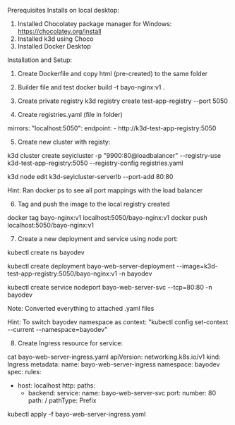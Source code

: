 Prerequisites Installs on local desktop:
1. Installed Chocolatey package manager for Windows:
   https://chocolatey.org/install
3. Installed k3d using Choco
4. Installed Docker Desktop

Installation and Setup:
1. Create Dockerfile and copy html (pre-created) to the same folder

2. Builder file and test
docker build -t bayo-nginx:v1 .

3. Create private registry
k3d registry create test-app-registry --port 5050

4. Create registries.yaml (file in folder)

mirrors:
"localhost:5050":
    endpoint:
      - http://k3d-test-app-registry:5050

5. Create new cluster with registy:

k3d cluster create seyicluster -p "9900:80@loadbalancer" --registry-use k3d-test-app-registry:5050 --registry-config registries.yaml

k3d node edit k3d-seyicluster-serverlb --port-add 80:80

Hint: Ran docker ps to see all port mappings with the load balancer

6. Tag and push the image to the local registry created

docker tag bayo-nginx:v1 localhost:5050/bayo-nginx:v1
docker push localhost:5050/bayo-nginx:v1

7. Create a new deployment and service using node port:

kubectl create ns bayodev

kubectl create deployment bayo-web-server-deployment --image=k3d-test-app-registry:5050/bayo-nginx:v1 -n bayodev

kubectl create service nodeport bayo-web-server-svc --tcp=80:80 -n bayodev

Note: Converted everything to attached .yaml files

Hint: To switch bayodev namespace as context: "kubectl config set-context --current --namespace=bayodev"

8. Create Ingress resource for service:

cat bayo-web-server-ingress.yaml
apiVersion: networking.k8s.io/v1
kind: Ingress
metadata:
  name: bayo-web-server-ingress
  namespace: bayodev
spec:
  rules:
  - host: localhost
    http:
      paths:
      - backend:
          service:
            name: bayo-web-server-svc
            port:
              number: 80
        path: /
        pathType: Prefix

kubectl apply -f bayo-web-server-ingress.yaml
